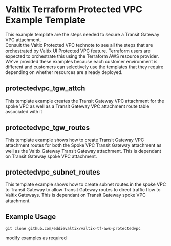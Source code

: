 # Valtix Terraform Protected VPC Example Template
This example template are the steps needed to secure a Transit Gateway VPC attachment.  
Consult the Valtix Protected VPC technote to see all the steps that are orchestrated by Valtix UI Protected VPC feature.  Terraform users are expected to orchestrate this using the Terraform AWS resource provider.
We've provided these examples because each customer environment is different and customers can selectively use the templates that they require depending on whether resources are already deployed.

## protectedvpc_tgw_attch
This template example creates the Transit Gateway VPC attachment for the spoke VPC as well as a Transit Gateway VPC attachment route table associated with it

## protectedvpc_tgw_routes
This template example shows how to create Transit Gateway VPC attachment routes for both the Spoke VPC Transit Gateway attachment as well as the Valtix Gateway Transit Gateway attachment.  This is dependant on Transit Gateway spoke VPC attachment.

## protectedvpc_subnet_routes
This template example shows how to create subnet routes in the spoke VPC to Transit Gateway to allow Transit Gateway routes to direct traffic flow to Valtix Gateways.  This is dependant on Transit Gateway spoke VPC attachment.

## Example Usage
```hcl
git clone github.com/eddievaltix/valtix-tf-aws-protectedvpc
```
modify examples as required
